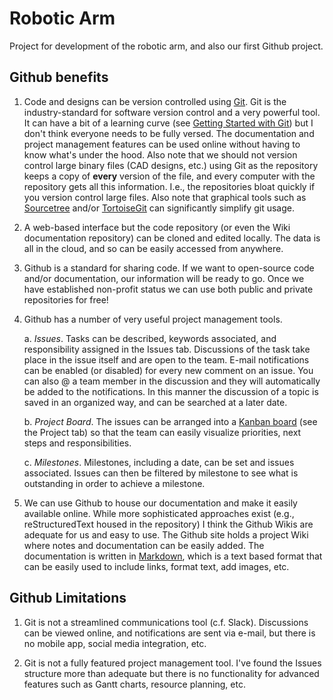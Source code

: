 # Robotic Arm

Project for development of the robotic arm, and also our first Github project.  

## Github benefits

1. Code and designs can be version controlled using [Git](https://git-scm.com).  Git is the industry-standard for software version control and a very powerful tool.  It can have a bit of a learning curve (see [Getting Started with Git](https://git-scm.com)) but I don't think everyone needs to be fully versed.  The documentation and project management features can be used online without having to know what's under the hood.  Also note that we should not version control large binary files (CAD designs, etc.) using Git as the repository keeps a copy of **every** version of the file, and every computer with the repository gets all this information.  I.e., the repositories bloat quickly if you version control large files.  Also note that graphical tools such as [Sourcetree](https://www.sourcetreeapp.com) and/or [TortoiseGit](https://tortoisegit.org) can significantly simplify git usage.

1. A web-based interface but the code repository (or even the Wiki documentation repository) can be cloned and edited locally.  The data is all in the cloud, and so can be easily accessed from anywhere.

1. Github is a standard for sharing code.  If we want to open-source code and/or documentation, our information will be ready to go.  Once we have established non-profit status we can use both public and private repositories for free!

1. Github has a number of very useful project management tools.

   a. *Issues*. Tasks can be described, keywords associated, and responsibility assigned in the Issues tab.  Discussions of the task take place in the issue itself and are open to the team.  E-mail notifications can be enabled (or disabled) for every new comment on an issue.  You can also @ a team member in the discussion and they will automatically be added to the notifications.  In this manner the discussion of a topic is saved in an organized way, and can be searched at a later date.

   b. *Project Board*. The issues can be arranged into a [Kanban board](https://kanbanize.com/kanban-resources/getting-started/what-is-kanban-board/) (see the Project tab) so that the team can easily visualize priorities, next steps and responsibilities.
   
   c. *Milestones*. Milestones, including a date, can be set and issues associated.  Issues can then be filtered by milestone to see what is outstanding in order to achieve a milestone. 
   
1. We can use Github to house our documentation and make it easily available online.  While more sophisticated approaches exist (e.g., reStructuredText housed in the repository) I think the Github Wikis are adequate for us and easy to use.  The Github site holds a project Wiki where notes and documentation can be easily added.  The documentation is written in [Markdown](https://help.github.com/articles/basic-writing-and-formatting-syntax/), which is a text based format that can be easily used to include links, format text, add images, etc.

## Github Limitations

1. Git is not a streamlined communications tool (c.f. Slack).  Discussions can be viewed online, and notifications are sent via e-mail, but there is no mobile app, social media integration, etc.

1. Git is not a fully featured project management tool.  I've found the Issues structure more than adequate but there is no functionality for advanced features such as Gantt charts, resource planning, etc.
